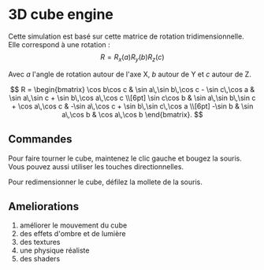 # 3D cube engine

Cette simulation est basé sur cette matrice de rotation tridimensionnelle.
Elle correspond à une rotation :
$$ R=R_{x​}(a)R_{y}​(b)R_{z}​(c) $$

Avec *a* l'angle de rotation autour de l'axe X, *b* autour de Y et *c* autour de Z. 

$$
R =
\begin{bmatrix}
\cos b\cos c & \sin a\,\sin b\,\cos c - \sin c\,\cos a & \sin a\,\sin c + \sin b\,\cos a\,\cos c \\[6pt]
\sin c\cos b & \sin a\,\sin b\,\sin c + \cos a\,\cos c & -\sin a\,\cos c + \sin b\,\sin c\,\cos a \\[6pt]
-\sin b & \sin a\,\cos b & \cos a\,\cos b
\end{bmatrix}.
$$

## Commandes

Pour faire tourner le cube, maintenez le clic gauche et bougez la souris.
Vous pouvez aussi utiliser les touches directionnelles.

Pour redimensionner le cube, défilez la mollete de la souris.


## Ameliorations
1. améliorer le mouvement du cube
2. des effets d'ombre et de lumière
3. des textures
4. une physique réaliste
5. des shaders  
